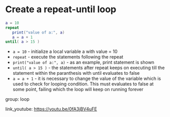 # Create a repeat-until loop

```lua
a = 10
repeat
   print("value of a:", a)
   a = a + 1
until( a > 15 )
```

- `a = 10` - initialize a local variable a with value = 10
- `repeat` - execute the statements following the repeat
- `print("value of a:", a)` - as an example, print statement is shown
- `until( a > 15 )` - the statements after repeat keeps on executing till the statement within the paranthesis with until evaluates to false
- `a = a + 1` - it is necessary to change the value of the variable which is used to check for looping condition. This must evaluates to false at some point, failing which the loop will keep on running forever

group: loop


link_youtube: https://youtu.be/0fA3jBV4uFE

